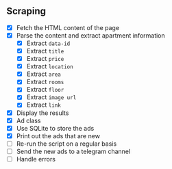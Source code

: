 ## Scraping
- [x] Fetch the HTML content of the page
- [x] Parse the content and extract apartment information
    - [x] Extract `data-id`
    - [x] Extract `title`
    - [x] Extract `price`
    - [x] Extract `location`
    - [x] Extract `area`
    - [x] Extract `rooms`
    - [x] Extract `floor`
    - [x] Extract `image url`
    - [x] Extract `link`
- [x] Display the results
- [x] Ad class
- [x] Use SQLite to store the ads
- [x] Print out the ads that are new
- [ ] Re-run the script on a regular basis
- [ ] Send the new ads to a telegram channel
- [ ] Handle errors
